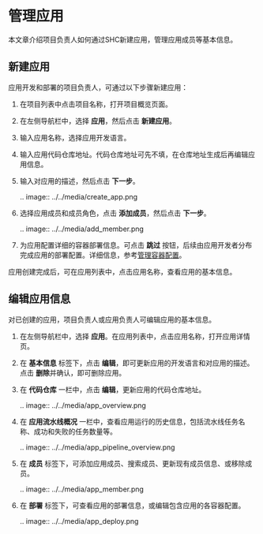 # 管理应用

本文章介绍项目负责人如何通过SHC新建应用，管理应用成员等基本信息。

## 新建应用<newapp>

应用开发和部署的项目负责人，可通过以下步骤新建应用：

1. 在项目列表中点击项目名称，打开项目概览页面。

2. 在左侧导航栏中，选择 **应用**，然后点击 **新建应用**。

3. 输入应用名称，选择应用开发语言。

4. 输入应用代码仓库地址。代码仓库地址可先不填，在仓库地址生成后再编辑应用信息。

5. 输入对应用的描述，然后点击 **下一步**。

   .. image:: ../../media/create_app.png

6. 选择应用成员和成员角色，点击 **添加成员**，然后点击 **下一步**。

   .. image:: ../../media/add_member.png

7. 为应用配置详细的容器部署信息。可点击 **跳过** 按钮，后续由应用开发者分布完成应用的部署配置。详细信息，参考[管理容器配置](/docs/apaas/zh_CN/latest/howto/container/index.html)。

应用创建完成后，可在应用列表中，点击应用名称，查看应用的基本信息。

## 编辑应用信息

对已创建的应用，项目负责人或应用负责人可编辑应用的基本信息。

1. 在左侧导航栏中，选择 **应用**。在应用列表中，点击应用名称，打开应用详情页。

2. 在 **基本信息** 标签下，点击 **编辑**，即可更新应用的开发语言和对应用的描述。点击 **删除**并确认，即可删除应用。

3. 在 **代码仓库** 一栏中，点击 **编辑**，更新应用的代码仓库地址。

   .. image:: ../../media/app_overview.png

4. 在 **应用流水线概况** 一栏中，查看应用运行的历史信息，包括流水线任务名称、成功和失败的任务数量等。

   .. image:: ../../media/app_pipeline_overview.png

5. 在 **成员** 标签下，可添加应用成员、搜索成员、更新现有成员信息、或移除成员。

   .. image:: ../../media/app_member.png

6. 在 **部署** 标签下，可查看应用的部署信息，或编辑包含应用的各容器配置。

   .. image:: ../../media/app_deploy.png

<!--end-->
